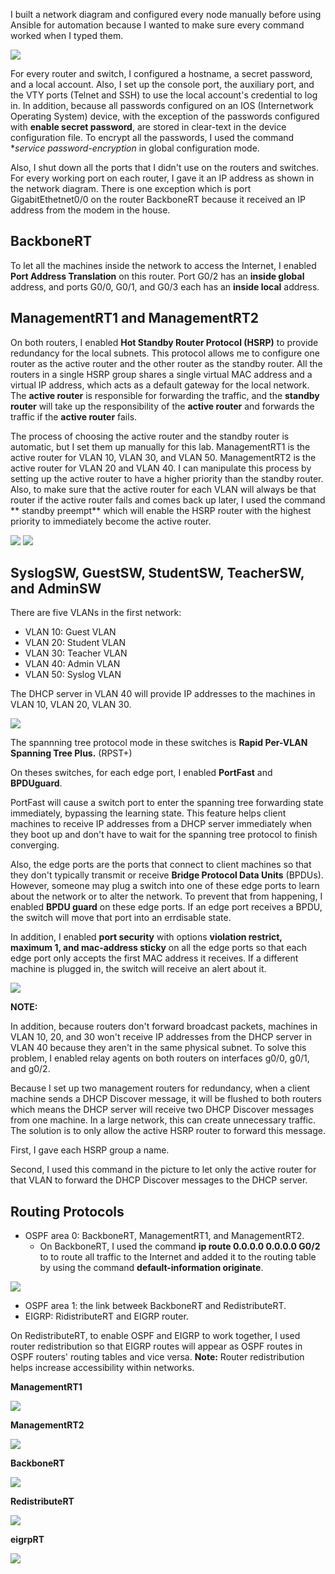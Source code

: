 I built a network diagram and configured every node manually before using Ansible for automation because I wanted to make sure every command worked when I typed them.

![](https://github.com/greenarrow2019/Ansible-Network-Automation/blob/master/Network%20Diagram/Images/1.png)

For every router and switch, I configured a hostname, a secret password, and a local account. Also, I set up the console port, the auxiliary port, and the VTY ports (Telnet and SSH) to use the local account's credential to log in. In addition, because all passwords configured on an IOS (Internetwork Operating System) device, with the exception of the passwords configured with **enable secret password**, are stored in clear-text in the device configuration file. To encrypt all the passwords, I used the command **service password-encryption* in global configuration mode.

Also, I shut down all the ports that I didn't use on the routers and switches. For every working port on each router, I gave it an IP address as shown in the network diagram. There is one exception which is port GigabitEthetnet0/0 on the router BackboneRT because it received an IP address from the modem in the house.

## BackboneRT
To let all the machines inside the network to access the Internet, I enabled **Port Address Translation** on this router. Port G0/2 has an **inside global** address, and ports G0/0, G0/1, and G0/3 each has an **inside local** address. 

## ManagementRT1 and ManagementRT2
On both routers, I enabled **Hot Standby Router Protocol (HSRP)** to provide redundancy for the local subnets. This protocol allows me to configure one router as the active router and the other router as the standby router. All the routers in a single HSRP group shares a single virtual MAC address and a virtual IP address, which acts as a default gateway for the local network. The **active router** is responsible for forwarding the traffic, and the **standby router** will take up the responsibility of the **active router** and forwards the traffic if the **active router** fails. 

The process of choosing the active router and the standby router is automatic, but I set them up manually for this lab. ManagementRT1 is the active router for VLAN 10, VLAN 30, and VLAN 50. ManagementRT2 is the active router for VLAN 20 and VLAN 40. I can manipulate this process by setting up the active router to have a higher priority than the standby router. Also, to make sure that the active router for each VLAN will always be that router if the active router fails and comes back up later, I used the command ** standby preempt** which will enable the HSRP router with the highest priority to immediately become the active router. 

![](https://github.com/greenarrow2019/Ansible-Network-Automation/blob/master/Network%20Diagram/Images/2.png)
![](https://github.com/greenarrow2019/Ansible-Network-Automation/blob/master/Network%20Diagram/Images/3.png)

 
## SyslogSW, GuestSW, StudentSW, TeacherSW, and AdminSW

There are five VLANs in the first network:
* VLAN 10: Guest VLAN
* VLAN 20: Student VLAN
* VLAN 30: Teacher VLAN
* VLAN 40: Admin VLAN
* VLAN 50: Syslog VLAN

The DHCP server in VLAN 40 will provide IP addresses to the machines in VLAN 10, VLAN 20, VLAN 30.

![](https://github.com/greenarrow2019/Ansible-Network-Automation/blob/master/Network%20Diagram/Images/10.png)

The spannning tree protocol mode in these switches is **Rapid Per-VLAN Spanning Tree Plus.** (RPST+)

On theses switches, for each edge port, I enabled **PortFast** and **BPDUguard**. 

PortFast will cause a switch port to enter the spanning tree forwarding state immediately, bypassing the learning state. This feature helps client machines to receive IP addresses from a DHCP server immediately when they boot up and don't have to wait for the spanning tree protocol to finish converging. 

Also, the edge ports are the ports that connect to client machines so that they don't typically transmit or receive **Bridge Protocol Data Units** (BPDUs). However, someone may plug a switch into one of these edge ports to learn about the network or to alter the network. To prevent that from happening, I enabled **BPDU guard** on these edge ports. If an edge port receives a BPDU, the switch will move that port into an errdisable state.

In addition, I enabled **port security** with options **violation restrict, maximum 1, and mac-address sticky** on all the edge ports so that each edge port only accepts the first MAC address it receives. If a different machine is plugged in, the switch will receive an alert about it. 

![](https://github.com/greenarrow2019/Ansible-Network-Automation/blob/master/Network%20Diagram/Images/11.png)

**NOTE:**

In addition, because routers don't forward broadcast packets, machines in VLAN 10, 20, and 30 won't receive IP addresses from the DHCP server in VLAN 40 because they aren't in the same physical subnet. To solve this problem, I enabled relay agents on both routers on interfaces g0/0, g0/1, and g0/2.

Because I set up two management routers for redundancy, when a client machine sends a DHCP Discover message, it will be flushed to both routers which means the DHCP server will receive two DHCP Discover messages from one machine. In a large network, this can create unnecessary traffic. The solution is to only allow the active HSRP router to forward this message. 

First, I gave each HSRP group a name.

Second, I used this command in the picture to let only the active router for that VLAN to forward the DHCP Discover messages to the DHCP server.

## Routing Protocols
* OSPF area 0: BackboneRT, ManagementRT1, and ManagementRT2.
    * On BackboneRT, I used the command **ip route 0.0.0.0 0.0.0.0 G0/2** to to route all traffic to the Internet and added it to the routing table by using the command **default-information originate**.  
    
![](https://github.com/greenarrow2019/Ansible-Network-Automation/blob/master/Network%20Diagram/Images/12.png)

* OSPF area 1: the link betweek BackboneRT and RedistributeRT.
* EIGRP: RidistributeRT and EIGRP router.

On RedistributeRT, to enable OSPF and EIGRP to work together, I used router redistribution so that EIGRP routes will appear as OSPF routes in OSPF routers' routing tables and vice versa. 
**Note:** Router redistribution helps increase accessibility within networks.

**ManagementRT1**

![](https://github.com/greenarrow2019/Ansible-Network-Automation/blob/master/Network%20Diagram/Images/5.png)

**ManagementRT2**

![](https://github.com/greenarrow2019/Ansible-Network-Automation/blob/master/Network%20Diagram/Images/6.png)

**BackboneRT**

![](https://github.com/greenarrow2019/Ansible-Network-Automation/blob/master/Network%20Diagram/Images/7.png)

**RedistributeRT**

![](https://github.com/greenarrow2019/Ansible-Network-Automation/blob/master/Network%20Diagram/Images/8.png)

**eigrpRT**

![](https://github.com/greenarrow2019/Ansible-Network-Automation/blob/master/Network%20Diagram/Images/9.png)




